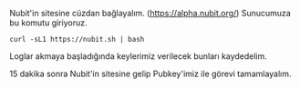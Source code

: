 

Nubit'in sitesine cüzdan bağlayalım. (https://alpha.nubit.org/)
Sunucumuza bu komutu giriyoruz. 

```console
curl -sL1 https://nubit.sh | bash

```

Loglar akmaya başladığında keylerimiz verilecek bunları kaydedelim.


15 dakika sonra Nubit'in sitesine gelip Pubkey'imiz ile görevi tamamlayalım.

